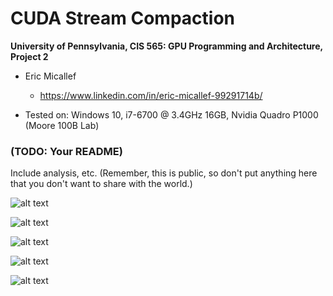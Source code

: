 CUDA Stream Compaction
======================

**University of Pennsylvania, CIS 565: GPU Programming and Architecture, Project 2**

* Eric Micallef
  * https://www.linkedin.com/in/eric-micallef-99291714b/
  
* Tested on: Windows 10, i7-6700 @ 3.4GHz 16GB, Nvidia Quadro P1000 (Moore 100B Lab)

### (TODO: Your README)

Include analysis, etc. (Remember, this is public, so don't put
anything here that you don't want to share with the world.)


![alt text](https://raw.github.com/micallef25/Project2-Number-Algorithms/Project2-Stream-Compaction/master/images/differingblocks.PNG)

![alt text](https://raw.github.com/micallef25/Project2-Number-Algorithms/Project2-Stream-Compaction/master/images/differingblocksraw.PNG)

![alt text](https://raw.github.com/micallef25/Project2-Number-Algorithms/Project2-Stream-Compaction/master/images/graphraw.PNG)

![alt text](https://raw.github.com/micallef25/Project2-Number-Algorithms/Project2-Stream-Compaction/master/images/larger_graph.PNG)

![alt text](https://raw.github.com/micallef25/Project2-Number-Algorithms/Project2-Stream-Compaction/master/images/smaller_graph.PNG)
